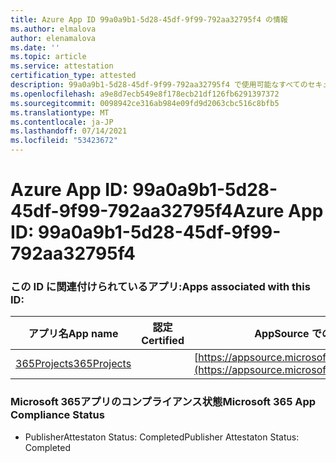 ```yaml
---
title: Azure App ID 99a0a9b1-5d28-45df-9f99-792aa32795f4 の情報
ms.author: elmalova
author: elenamalova
ms.date: ''
ms.topic: article
ms.service: attestation
certification_type: attested
description: 99a0a9b1-5d28-45df-9f99-792aa32795f4 で使用可能なすべてのセキュリティおよびコンプライアンス情報。
ms.openlocfilehash: a9e8d7ecb549e8f178ecb21df126fb6291397372
ms.sourcegitcommit: 0098942ce316ab984e09fd9d2063cbc516c8bfb5
ms.translationtype: MT
ms.contentlocale: ja-JP
ms.lasthandoff: 07/14/2021
ms.locfileid: "53423672"
---
```

# <a name="azure-app-id-99a0a9b1-5d28-45df-9f99-792aa32795f4"></a><span data-ttu-id="8a6fc-103">Azure App ID: 99a0a9b1-5d28-45df-9f99-792aa32795f4</span><span class="sxs-lookup"><span data-stu-id="8a6fc-103">Azure App ID: 99a0a9b1-5d28-45df-9f99-792aa32795f4</span></span>


### <a name="apps-associated-with-this-id"></a><span data-ttu-id="8a6fc-104">この ID に関連付けられているアプリ:</span><span class="sxs-lookup"><span data-stu-id="8a6fc-104">Apps associated with this ID:</span></span>
| <span data-ttu-id="8a6fc-105">**アプリ名**</span><span class="sxs-lookup"><span data-stu-id="8a6fc-105">**App name**</span></span> | <span data-ttu-id="8a6fc-106">**認定**</span><span class="sxs-lookup"><span data-stu-id="8a6fc-106">**Certified**</span></span> | <span data-ttu-id="8a6fc-107">**AppSource での表示**</span><span class="sxs-lookup"><span data-stu-id="8a6fc-107">**View in AppSource**</span></span> |
|-|-|-|
| [<span data-ttu-id="8a6fc-108">365Projects</span><span class="sxs-lookup"><span data-stu-id="8a6fc-108">365Projects</span></span>](https://docs.microsoft.com/en-us/microsoft-365-app-certification/forward/WA200002160) |  | [https://appsource.microsoft.com/product/office/WA200002160](https://appsource.microsoft.com/product/office/WA200002160) |

### <a name="microsoft-365-app-compliance-status"></a><span data-ttu-id="8a6fc-109">Microsoft 365アプリのコンプライアンス状態</span><span class="sxs-lookup"><span data-stu-id="8a6fc-109">Microsoft 365 App Compliance Status</span></span>
- <span data-ttu-id="8a6fc-110">PublisherAttestaton Status: Completed</span><span class="sxs-lookup"><span data-stu-id="8a6fc-110">Publisher Attestaton Status: Completed</span></span>
